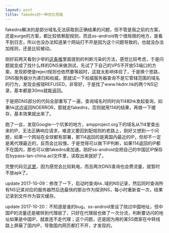 ```yaml
---
layout: post
title: fakedns的一种优化思路
---
```


fakedns解决的是部分域名无法获取到正确结果的问题，但不管是我之前的方案，还是surge的方案，都比较依赖配规则，而且ss-android有个很局限的地方，是看不到日志，所以也没办法知道某个网站打不开是因为这个问题导致的，也就没办法加规则，还是比较被动。

刚好前两天看到少举的[这条推](https://twitter.com/chenshaoju/status/909633813940023296)里面提到的判断污染的方法，感觉比较考虑，于是问题就变成了找什么样的DNS来做测试，先试了下自己的VPS不开放53端口的方案，发现即使是reject规则也依然要等超时，这就太影响体验了，于是换个思路，DNS服务器分为递归和权威，那就试一下权威服务器查询不是它管辖范围的域名的行为，发现会报错REFUSED，非常好，于是找了www.hkdnr.hk的两个NS记录，基本都是30ms就能返回。

于是把DNS部分的代码全部重写了一遍，查询域名时同时向114和hk发起查询，如果hk这边返回NOERROR，那就走fakedns，否则就用114的结果，再做一下缓存，基本效果就出来了。

跑了一会，发现Google一个坑爹的地方，ampproject.org下的域名从114里查出来的IP，无法正确响应请求，难道又要回到配规则的老路上，刚好又想到一个问题，如果一个网站在全球都有部署，那114返回的是离国内最近的IP，但却不一定是离代理最近的，反而会比较慢。于是觉得可以做下IP判断，如果114返回的IP都不在国内，那也可以做fakedns来加速。刚好ss-android会把自己的中国区IP保存在bypass-lan-china.acl文件里，读取出来就好了。

完整代码见[这里](https://github.com/ayanamist/go-shadowsocks2/tree/fakedns2)，因为感觉会比较耗电，而且两次DNS查询也会费流量，就暂时不放apk了。

update 2017-10-09：修改了一下，启动时查询`hk.`域的NS记录，然后同时查询所有NS记录对应的服务器然后选最快的那台作为探测NS，每小时重新查一次，结果记录到文件作为容灾缓存。

update 2017-10-20：不知道是谁的bug，ss-android里设了绕过中国地址，但中国IP的流量还是被转到代理层了，只好在代理层也做了一次分流，判断要访问的地址如果是中国IP，就直连不走代理；这个问题，还是因为用的某SS商家在中转线路上屏蔽了国内IP，导致国内网页都打不开，才发现的。
